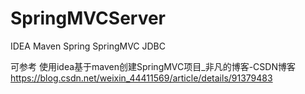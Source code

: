 # SpringMVCServer
IDEA Maven Spring SpringMVC JDBC

可参考
使用idea基于maven创建SpringMVC项目_非凡的博客-CSDN博客 https://blog.csdn.net/weixin_44411569/article/details/91379483
